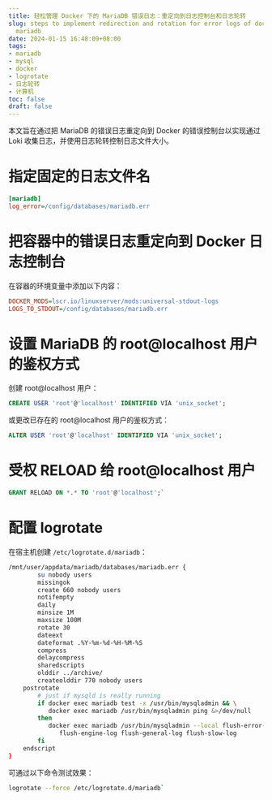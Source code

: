 ```yaml
---
title: 轻松管理 Docker 下的 MariaDB 错误日志：重定向到日志控制台和日志轮转
slug: steps to implement redirection and rotation for error logs of docker deployed
  mariadb
date: 2024-01-15 16:48:09+08:00
tags:
- mariadb
- mysql
- docker
- logrotate
- 日志轮转
- 计算机
toc: false
draft: false
---
```


本文旨在通过把 MariaDB 的错误日志重定向到 Docker 的错误控制台以实现通过 Loki 收集日志，并使用日志轮转控制日志文件大小。

# 指定固定的日志文件名

```ini
[mariadb]
log_error=/config/databases/mariadb.err
```

# 把容器中的错误日志重定向到 Docker 日志控制台

在容器的环境变量中添加以下内容：
```ini
DOCKER_MODS=lscr.io/linuxserver/mods:universal-stdout-logs
LOGS_TO_STDOUT=/config/databases/mariadb.err
```

# 设置 MariaDB 的 root@localhost 用户的鉴权方式

创建 root@localhost 用户：

```sql
CREATE USER 'root'@'localhost' IDENTIFIED VIA 'unix_socket';
```

或更改已存在的 root@localhost 用户的鉴权方式：

```sql
ALTER USER 'root'@'localhost' IDENTIFIED VIA 'unix_socket';
```

# 受权 RELOAD 给 root@localhost 用户

```sql
GRANT RELOAD ON *.* TO 'root'@'localhost';`
```

# 配置 logrotate

在宿主机创建 `/etc/logrotate.d/mariadb`：

```bash
/mnt/user/appdata/mariadb/databases/mariadb.err {
        su nobody users
        missingok
        create 660 nobody users
        notifempty
        daily
        minsize 1M
        maxsize 100M
        rotate 30
        dateext
        dateformat .%Y-%m-%d-%H-%M-%S
        compress
        delaycompress
        sharedscripts 
        olddir ../archive/
        createolddir 770 nobody users
    postrotate
        # just if mysqld is really running
        if docker exec mariadb test -x /usr/bin/mysqladmin && \
           docker exec mariadb /usr/bin/mysqladmin ping &>/dev/null
        then
           docker exec mariadb /usr/bin/mysqladmin --local flush-error-log \
              flush-engine-log flush-general-log flush-slow-log
        fi
    endscript
}
```

可通过以下命令测试效果：

```bash
logrotate --force /etc/logrotate.d/mariadb`
```
